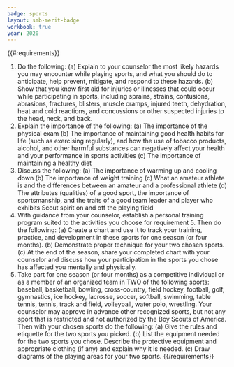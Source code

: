 ```yaml
---
badge: sports
layout: smb-merit-badge
workbook: true
year: 2020
---
```


{{#requirements}}
1. Do the following:
    (a) Explain to your counselor the most likely hazards you may encounter while playing sports, and what you should do to anticipate, help prevent, mitigate, and respond to these hazards.
    (b) Show that you know first aid for injuries or illnesses that could occur while participating in sports, including sprains, strains, contusions, abrasions, fractures, blisters, muscle cramps, injured teeth, dehydration, heat and cold reactions, and concussions or other suspected injuries to the head, neck, and back.
2. Explain the importance of the following:
    (a) The importance of the physical exam
    (b) The importance of maintaining good health habits for life (such as exercising regularly), and how the use of tobacco products, alcohol, and other harmful substances can negatively affect your health and your performance in sports activities
    (c) The importance of maintaining a healthy diet
3. Discuss the following:
    (a) The importance of warming up and cooling down
    (b) The importance of weight training
    (c) What an amateur athlete is and the differences between an amateur and a professional athlete
    (d) The attributes (qualities) of a good sport, the importance of sportsmanship, and the traits of a good team leader and player who exhibits Scout spirit on and off the playing field
4. With guidance from your counselor, establish a personal training program suited to the activities you choose for requirement 5. Then do the following:
    (a) Create a chart and use it to track your training, practice, and development in these sports for one season (or four months).
    (b) Demonstrate proper technique for your two chosen sports.
    (c) At the end of the season, share your completed chart with your counselor and discuss how your participation in the sports you chose has affected you mentally and physically.
5. Take part for one season (or four months) as a competitive individual or as a member of an organized team in TWO of the following sports: baseball, basketball, bowling, cross-country, field hockey, football, golf, gymnastics, ice hockey, lacrosse, soccer, softball, swimming, table tennis, tennis, track and field, volleyball, water polo, wrestling. Your counselor may approve in advance other recognized sports, but not any sport that is restricted and not authorized by the Boy Scouts of America. Then with your chosen sports do the following:
    (a) Give the rules and etiquette for the two sports you picked.
    (b) List the equipment needed for the two sports you chose. Describe the protective equipment and appropriate clothing (if any) and explain why it is needed.
    (c) Draw diagrams of the playing areas for your two sports.
{{/requirements}}
